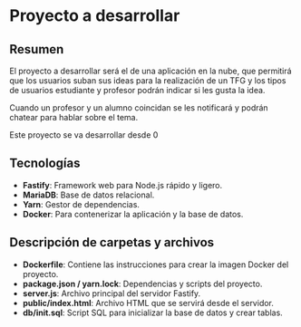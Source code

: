 # Proyecto a desarrollar

## Resumen
El proyecto a desarrollar será el de una aplicación en la nube, que permitirá que los usuarios suban sus ideas 
para la realización de un TFG y los tipos de usuarios estudiante y profesor podrán indicar si les gusta la idea.

Cuando un profesor y un alumno coincidan se les notificará y podrán chatear para hablar sobre el tema.

Este proyecto se va desarrollar desde 0

## Tecnologías

- **Fastify**: Framework web para Node.js rápido y ligero.  
- **MariaDB**: Base de datos relacional.  
- **Yarn**: Gestor de dependencias.  
- **Docker**: Para contenerizar la aplicación y la base de datos. 

## Descripción de carpetas y archivos

- **Dockerfile**: Contiene las instrucciones para crear la imagen Docker del proyecto.  
- **package.json / yarn.lock**: Dependencias y scripts del proyecto.  
- **server.js**: Archivo principal del servidor Fastify.  
- **public/index.html**: Archivo HTML que se servirá desde el servidor.  
- **db/init.sql**: Script SQL para inicializar la base de datos y crear tablas.
